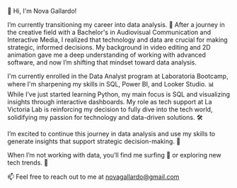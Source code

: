 👋 Hi, I'm Nova Gallardo!

I’m currently transitioning my career into data analysis. 🎯 After a journey in the creative field with a Bachelor's in Audiovisual Communication and Interactive Media, I realized that technology and data are crucial for making strategic, informed decisions. My background in video editing and 2D animation gave me a deep understanding of working with advanced software, and now I’m shifting that mindset toward data analysis.

I'm currently enrolled in the Data Analyst program at Laboratoria Bootcamp, where I'm sharpening my skills in SQL, Power BI, and Looker Studio. 📊 While I’ve just started learning Python, my main focus is SQL and visualizing insights through interactive dashboards. My role as tech support at La Victoria Lab is reinforcing my decision to fully dive into the tech world, solidifying my passion for technology and data-driven solutions. 🛠️

I’m excited to continue this journey in data analysis and use my skills to generate insights that support strategic decision-making. 🚀

When I’m not working with data, you’ll find me surfing 🌊 or exploring new tech trends. 🧠

📫 Feel free to reach out to me at novagallardo@gmail.com
